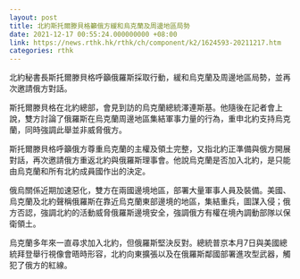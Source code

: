 ```yaml
---
layout: post
title: 北約斯托爾滕貝格籲俄方緩和烏克蘭及周邊地區局勢
date: 2021-12-17 00:55:24.000000000 +08:00
link: https://news.rthk.hk/rthk/ch/component/k2/1624593-20211217.htm
categories: rthk
---
```


北約秘書長斯托爾滕貝格呼籲俄羅斯採取行動，緩和烏克蘭及周邊地區局勢，並再次邀請俄方對話。

斯托爾滕貝格在北約總部，會見到訪的烏克蘭總統澤連斯基。他隨後在記者會上說，雙方討論了俄羅斯在烏克蘭周邊地區集結軍事力量的行為，重申北約支持烏克蘭，同時強調此舉並非威脅俄方。

斯托爾滕貝格呼籲俄方尊重烏克蘭的主權及領土完整，又指北約正準備與俄方開展對話，再次邀請俄方重返北約與俄羅斯理事會。他說烏克蘭是否加入北約，是只能由烏克蘭和所有北約成員國作出的決定。

俄烏關係近期加速惡化，雙方在兩國邊境地區，部署大量軍事人員及裝備。美國、烏克蘭及北約聲稱俄羅斯在靠近烏克蘭東部邊境的地區，集結重兵，圖謀入侵；俄方否認，強調北約的活動威脅俄羅斯邊境安全，強調俄方有權在境內調動部隊以保衛領土。

烏克蘭多年來一直尋求加入北約，但俄羅斯堅決反對。總統普京本月7日與美國總統拜登舉行視像會晤時形容，北約向東擴張以及在俄羅斯鄰國部署進攻型武器，觸犯了俄方的紅線。
